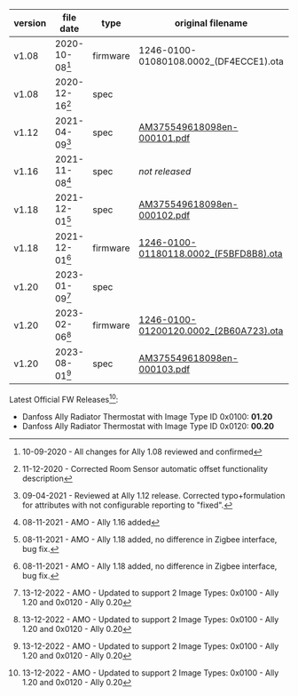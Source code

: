 

| version | file date | type | original filename | archived download |
| ------- | --------- | ---- | ----------------- | ----------------- |
| v1.08 | 2020-10-08[^1] | firmware | 1246-0100-01080108.0002_(DF4ECCE1).ota | [Download](https://github.com/SimpleUserHA/DanfosseTRV/raw/469126558d8d5152a1f8b346174c96896ddd184e/Danfoss%20Ally%20Radiator%20Thermostat%201.08%20OTA%20file%2008102020.zip) |
| v1.08 | 2020-12-16[^2] | spec |  | [Download](https://github.com/SimpleUserHA/DanfosseTRV/raw/d8aea0e87953d726e41f1c60ed6805e91b24e8c6/Danfoss%20Ally%20Radiator%20Thermostat%201.08%20Zigbee%20Cluster%20Specifications%2016122020.pdf) |
| v1.12 | 2021-04-09[^3] | spec | [AM375549618098en-000101.pdf](https://assets.danfoss.com/documents/176987/AM375549618098en-000101.pdf) | [Download](https://github.com/SimpleUserHA/DanfosseTRV/raw/cf4b617bb6d2f09c7994700bc3bdfaa96a737ff5/Danfoss%20Ally%20Radiator%20Thermostat%201.12%20Zigbee%20Cluster%20Specifications%2009042021.pdf) |
| v1.16 | 2021-11-08[^4] | spec | _not released_ | _not released_ |
| v1.18 | 2021-12-01[^5] | spec | [AM375549618098en-000102.pdf](https://assets.danfoss.com/documents/193613/AM375549618098en-000102.pdf) | [Download](https://github.com/SimpleUserHA/DanfosseTRV/raw/b3751a62cf749acd8f9b6310de70f6eaa2e7022a/Danfoss%20Ally%20Radiator%20Thermostat%201.18%20Zigbee%20Cluster%20Specifications%2001122021-AM375549618098en-000102.pdf) |
| v1.18 | 2021-12-01[^5] | firmware | [1246-0100-01180118.0002_(F5BFD8B8).ota](https://assets.danfoss.com/software/234809/ID438430853294-0201.zip) | [Download](https://github.com/SimpleUserHA/DanfosseTRV/raw/469126558d8d5152a1f8b346174c96896ddd184e/Danfoss%20Ally%20Radiator%20Thermostat%201.18%20OTA%20file%2001122021.zip) |
| v1.20 | 2023-01-09[^6] | spec |  | [Download](https://github.com/SimpleUserHA/DanfosseTRV/raw/ba18850acdbc1f548cc4aa01c0c193d110345ab0/Danfoss%20Ally%20Radiator%20Thermostat%201.20%20OTA%20file%20ID438430853294-0301.pdf) |
| v1.20 | 2023-02-06[^6] | firmware | [1246-0100-01200120.0002_(2B60A723).ota](https://assets.danfoss.com/software/latest/237959/ID438430853294-0301.zip) | [Download](https://github.com/SimpleUserHA/DanfosseTRV/raw/ba18850acdbc1f548cc4aa01c0c193d110345ab0/Danfoss%20Ally%20Radiator%20Thermostat%201.20%20OTA%20file%20ID438430853294-0301.zip) |
| v1.20 | 2023-08-01[^6] | spec | [AM375549618098en-000103.pdf](https://assets.danfoss.com/documents/284715/AM375549618098en-000103.pdf) | [Download](https://github.com/SimpleUserHA/DanfosseTRV/raw/7cf64e5144367090ca5e29182e3cb6ac391df2e8/Danfoss%20Ally%20Radiator%20Thermostat%201.20%20Zigbee%20Cluster%20Specifications%2001082023-AM375549618098en-000103.pdf) |

[^1]: 10-09-2020 - All changes for Ally 1.08 reviewed and confirmed
[^2]: 11-12-2020 - Corrected Room Sensor automatic offset functionality description
[^3]: 09-04-2021 - Reviewed at Ally 1.12 release. Corrected typo+formulation for attributes with not configurable reporting to "fixed".
[^4]: 08-11-2021 - AMO - Ally 1.16 added
[^5]: 08-11-2021 - AMO - Ally 1.18 added, no difference in Zigbee interface, bug fix.
[^6]: 13-12-2022 - AMO - Updated to support 2 Image Types: 0x0100 - Ally 1.20 and 0x0120 - Ally 0.20

Latest Official FW Releases[^6]:
- Danfoss Ally Radiator Thermostat with Image Type ID 0x0100: **01.20**
- Danfoss Ally Radiator Thermostat with Image Type ID 0x0120: **00.20**
